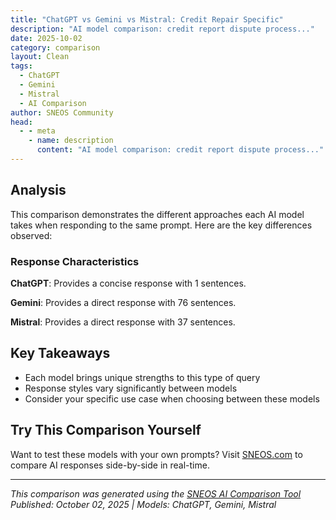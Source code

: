 ```yaml
---
title: "ChatGPT vs Gemini vs Mistral: Credit Repair Specific"
description: "AI model comparison: credit report dispute process..."
date: 2025-10-02
category: comparison
layout: Clean
tags:
  - ChatGPT
  - Gemini
  - Mistral
  - AI Comparison
author: SNEOS Community
head:
  - - meta
    - name: description
      content: "AI model comparison: credit report dispute process..."
---
```


<ChatComparison
  title="ChatGPT vs Gemini vs Mistral: Credit Repair Specific"
  prompt="credit report dispute process"
  :responses='{
    "ChatGPT": "Error calling OpenAI API.",
    "Gemini": "The credit report dispute process allows you to challenge inaccurate or incomplete information on your credit reports from the three major credit bureaus: Equifax, Experian, and TransUnion. Here\u0027s a breakdown of the process:\n\n**1. Review Your Credit Reports:**\n\n*   **Get Your Reports:** You are entitled to a free credit report from each of the three major credit bureaus once every 12 months through [AnnualCreditReport.com](https://www.annualcreditreport.com/).  You can also get free reports if you\u0027ve been denied credit or have reason to believe your information has been misused.\n*   **Examine Carefully:**  Thoroughly review each report. Look for:\n    *   **Incorrect Personal Information:**  Name, address, Social Security number, date of birth.\n    *   **Incorrect Account Information:**  Incorrect credit limits, balances, payment history, dates an account was opened or closed.\n    *   **Accounts That Aren\u0027t Yours:**  Accounts you don\u0027t recognize, which could be a sign of identity theft.\n    *   **Duplicate Accounts:** Multiple listings for the same account.\n    *   **Incorrect Public Records:**  Bankruptcies, judgments, or liens that are inaccurate or don\u0027t belong to you.\n    *   **Outdated Information:**  Negative information (late payments, collections) generally stays on your report for 7 years, and bankruptcies for 7-10 years, depending on the type.  Check for items that should have been removed.\n\n**2. Gather Supporting Documentation:**\n\n*   **Collect Evidence:**  Gather any documents that support your dispute. This might include:\n    *   **Proof of Identity:**  Driver\u0027s license, Social Security card.\n    *   **Proof of Address:**  Utility bill, bank statement.\n    *   **Payment Records:**  Canceled checks, bank statements, payment confirmations.\n    *   **Account Statements:**  Original credit card statements, loan documents.\n    *   **Letters or Agreements:**  Letters from creditors, settlement agreements.\n    *   **Police Reports:**  If you\u0027re disputing identity theft.\n\n**3. File Your Dispute:**\n\n*   **Choose a Method:** You can dispute inaccuracies with each credit bureau online, by mail, or sometimes by phone (though online or mail is generally preferred).\n    *   **Online:**  Go to the credit bureau\u0027s website and follow their dispute process.  You\u0027ll typically need to create an account.\n    *   **Mail:** Send a written dispute letter to the credit bureau.\n*   **Craft Your Dispute Letter (if disputing by mail):** Your letter should include:\n    *   **Your Full Name:** As it appears on your credit report.\n    *   **Your Current Address:** And any addresses you\u0027ve lived at in the past two years.\n    *   **Your Date of Birth:**\n    *   **Your Social Security Number:**\n    *   **The Name of the Credit Bureau:** (Equifax, Experian, or TransUnion)\n    *   **The Account Number(s) or Specific Items You Are Disputing:**  Clearly identify the incorrect information.\n    *   **A Detailed Explanation of Why You Believe the Information Is Inaccurate or Incomplete:**  Be specific and concise.  State your reasons clearly (e.g., \u0022This account does not belong to me,\u0022 \u0022I made the payment on time,\u0022 \u0022The balance is incorrect\u0022).\n    *   **Copies of Your Supporting Documentation:**  **Never send originals.**  Make clear copies of your documents.\n    *   **A Request for Correction or Deletion:**  Specifically state what you want the credit bureau to do (e.g., \u0022Please remove this account from my credit report,\u0022 \u0022Please update the payment history to reflect on-time payments\u0022).\n    *   **Your Signature:**\n*   **Credit Bureau Addresses:**  Use these addresses for mailing disputes:\n    *   **Equifax:**\n        Equifax Information Services LLC\n        P.O. Box 740256\n        Atlanta, GA 30374\n    *   **Experian:**\n        Experian\n        P.O. Box 4500\n        Allen, TX 75013\n    *   **TransUnion:**\n        TransUnion LLC\n        P.O. Box 2000\n        Chester, PA 19016\n\n**4. Credit Bureau Investigation:**\n\n*   **The Credit Bureau\u0027s Role:** Once the credit bureau receives your dispute, they are required to investigate.\n*   **Timeframe:** They generally have 30 days (sometimes extended to 45 days in certain circumstances) to investigate your dispute.\n*   **Information Provider Verification:** The credit bureau will contact the information provider (e.g., the bank, credit card company, or collection agency) that reported the information you are disputing. The information provider must then verify the accuracy of the information.\n*   **Results:**  The credit bureau will notify you of the results of their investigation in writing.\n\n**5. Review the Results:**\n\n*   **If the Information is Corrected or Deleted:** Great! Review your credit report again to ensure the changes have been made.\n*   **If the Information is Verified as Accurate:** You have a few options:\n    *   **Re-dispute with Additional Information:** If you have new evidence that you didn\u0027t provide in your initial dispute, you can try disputing again.\n    *   **Contact the Information Provider Directly:** Contact the bank, credit card company, or collection agency that reported the information and try to resolve the issue directly with them.  If they agree to correct the information, they will need to notify the credit bureaus.\n    *   **Add a Consumer Statement to Your Credit Report:** You can add a brief statement (usually 100-200 words) to your credit report explaining your side of the story.  This won\u0027t change the information itself, but it will provide context for potential lenders.\n    *   **Consider Legal Action:** If you believe the information is still inaccurate and is causing you significant harm, you may want to consult with a lawyer.\n\n**Important Considerations:**\n\n*   **Dispute Directly with Each Bureau:** You must file a dispute with each credit bureau that has the inaccurate information on your report.  They don\u0027t automatically share information with each other.\n*   **Be Patient:** The dispute process can take time.  Keep records of all correspondence.\n*   **Avoid Credit Repair Companies:** Be wary of credit repair companies that promise to fix your credit for a fee.  You can do everything they do yourself for free. Many engage in questionable practices.\n*   **Maintain Good Credit Habits:** While disputing errors, continue to make on-time payments and manage your credit responsibly.  This will help improve your credit score.\n*   **Keep Copies:** Keep copies of all documents and letters you send to the credit bureaus.  Consider sending your letters via certified mail with return receipt requested to have proof of delivery.\n\nBy following these steps, you can effectively dispute inaccurate information on your credit reports and help ensure that your credit history is accurate and fair. Remember to be persistent and organized throughout the process.\n",
    "Mistral": "Disputing errors on your credit report is an important step to ensure the accuracy of your financial history. Here\u2019s a step-by-step guide to the credit report dispute process:\n\n### 1. Obtain Your Credit Report\n- **Request Your Report:** You are entitled to one free credit report from each of the three major credit bureaus (Equifax, Experian, and TransUnion) annually. You can obtain these reports from AnnualCreditReport.com.\n- **Review Your Report:** Carefully review your credit report for any inaccuracies, such as incorrect personal information, accounts that do not belong to you, incorrect payment history, or outdated information.\n\n### 2. Identify the Errors\n- **Highlight Inaccuracies:** Make a list of all the errors you find on your credit report. Be specific about what is incorrect and why.\n\n### 3. Gather Documentation\n- **Collect Evidence:** Gather any documents that support your dispute, such as bank statements, payment records, or letters from creditors.\n\n### 4. Write a Dispute Letter\n- **Address the Credit Bureau:** Write a letter to the credit bureau that issued the report with the error. Include your full name, address, and a clear explanation of the dispute.\n- **Include Documentation:** Attach copies of any supporting documents. Do not send originals.\n- **Request a Return Receipt:** Send your letter via certified mail with a return receipt requested to ensure it is received.\n\n### 5. Contact the Creditor\n- **Notify the Creditor:** In addition to contacting the credit bureau, you should also notify the creditor or information provider that reported the incorrect information.\n- **Provide Documentation:** Send a similar letter and supporting documents to the creditor.\n\n### 6. Wait for a Response\n- **Credit Bureau Investigation:** The credit bureau typically has 30 days to investigate your dispute. They will contact the creditor to verify the information.\n- **Creditor Response:** The creditor also has a responsibility to investigate and respond to the credit bureau.\n\n### 7. Review the Results\n- **Receive the Results:** The credit bureau will send you the results of the investigation. If the dispute is resolved in your favor, the credit bureau will update your credit report.\n- **Follow-Up:** If the dispute is not resolved in your favor, you can request that a statement of the dispute be included in your file and in future reports.\n\n### 8. Consider Additional Steps\n- **Re-Dispute:** If you are not satisfied with the outcome, you can re-dispute the item with additional documentation.\n- **File a Complaint:** If you believe the credit bureau or creditor is not handling your dispute properly, you can file a complaint with the Consumer Financial Protection Bureau (CFPB).\n\n### 9. Monitor Your Credit Report\n- **Regular Checks:** Continue to monitor your credit report regularly to ensure that the corrections have been made and that no new errors have appeared.\n\n### Tips for Success\n- **Be Thorough:** Provide as much detail and documentation as possible to support your dispute.\n- **Be Patient:** The dispute process can take time, so be patient and persistent.\n- **Keep Records:** Keep copies of all correspondence and documentation related to your dispute.\n\nBy following these steps, you can effectively dispute errors on your credit report and ensure that your financial history is accurately reflected."
  }'
  published-date="12:10"
/>

## Analysis

This comparison demonstrates the different approaches each AI model takes when responding to the same prompt. Here are the key differences observed:

### Response Characteristics

**ChatGPT**: Provides a concise response with 1 sentences. 

**Gemini**: Provides a direct response with 76 sentences. 

**Mistral**: Provides a direct response with 37 sentences. 

## Key Takeaways

- Each model brings unique strengths to this type of query
- Response styles vary significantly between models
- Consider your specific use case when choosing between these models

## Try This Comparison Yourself

Want to test these models with your own prompts? Visit [SNEOS.com](https://sneos.com) to compare AI responses side-by-side in real-time.

---

*This comparison was generated using the [SNEOS AI Comparison Tool](https://sneos.com)*
*Published: October 02, 2025 | Models: ChatGPT, Gemini, Mistral*

